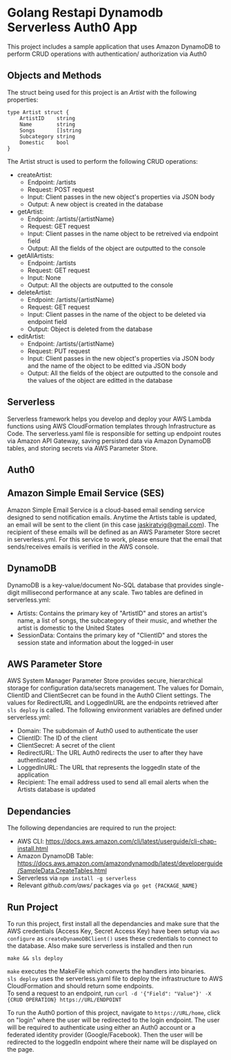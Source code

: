 
# Golang Restapi Dynamodb Serverless Auth0 App

This project includes a sample application that uses Amazon DynamoDB to perform CRUD operations with authentication/ authorization via Auth0

## Objects and Methods

The struct being used for this project is an *Artist* with the following properties:

```
type Artist struct {
	ArtistID    string
	Name        string
	Songs       []string
	Subcategory string
	Domestic    bool
}
```

The Artist struct is used to perform the following CRUD operations:

* createArtist: 
  * Endpoint: /artists
  * Request: POST request 
  * Input: Client passes in the new object's properties via JSON body
  * Output: A new object is created in the database
* getArtist:
  * Endpoint: /artists/{artistName}
  * Request: GET request 
  * Input: Client passes in the name object to be retreived via endpoint field
  * Output: All the fields of the object are outputted to the console
* getAllArtists:
  * Endpoint: /artists
  * Request: GET request 
  * Input: None
  * Output: All the objects are outputted to the console
* deleteArtist:
  * Endpoint: /artists/{artistName}
  * Request: GET request 
  * Input: Client passes in the name of the object to be deleted via endpoint field
  * Output: Object is deleted from the database
* editArtist:
  * Endpoint: /artists/{artistName}
  * Request: PUT request 
  * Input: Client passes in the new object's properties via JSON body and the name of the object to be editted via JSON body
  * Output: All the fields of the object are outputted to the console and the values of the object are editted in the database

## Serverless

Serverless framework helps you develop and deploy your AWS Lambda functions using AWS CloudFormation templates through Infrastructure as Code. The serverless.yaml file is responsible for setting up endpoint routes via Amazon API Gateway, saving persisted data via Amazon DynamoDB tables, and storing secrets via AWS Parameter Store.

## Auth0

## Amazon Simple Email Service (SES)

Amazon Simple Email Service is a cloud-based email sending service designed to send notification emails. Anytime the Artists table is updated, an email will be sent to the client (in this case jaskiratvig@gmail.com). The recipient of these emails will be defined as an AWS Parameter Store secret in serverless.yml. For this service to work, please ensure that the email that sends/receives emails is verified in the AWS console.

## DynamoDB

DynamoDB is a key-value/document No-SQL database that provides single-digit millisecond performance at any scale. Two tables are defined in serverless.yml:
* Artists: Contains the primary key of "ArtistID" and stores an artist's name, a list of songs, the subcategory of their music, and whether the artist is domestic to the United States
* SessionData: Contains the primary key of "ClientID" and stores the session state and information about the logged-in user

## AWS Parameter Store

AWS System Manager Parameter Store provides secure, hierarchical storage for configuration data/secrets management. The values for Domain, ClientID and ClientSecret can be found in the Auth0 Client settings. The values for RedirectURL and LoggedInURL are the endpoints retrieved after ``` sls deploy ``` is called. The following environment variables are defined under serverless.yml:
* Domain: The subdomain of Auth0 used to authenticate the user
* ClientID: The ID of the client
* ClientSecret: A secret of the client
* RedirectURL: The URL Auth0 redirects the user to after they have authenticated
* LoggedInURL: The URL that represents the loggedIn state of the application
* Recipient: The email address used to send all email alerts when the Artists database is updated

## Dependancies

The following dependancies are required to run the project:
* AWS CLI: https://docs.aws.amazon.com/cli/latest/userguide/cli-chap-install.html
* Amazon DynamoDB Table: https://docs.aws.amazon.com/amazondynamodb/latest/developerguide/SampleData.CreateTables.html
* Serverless via ``` npm install -g serverless ```
* Relevant *github.com/aws/* packages via ``` go get {PACKAGE_NAME} ```

## Run Project

To run this project, first install all the dependancies and make sure that the AWS credentials (Access Key, Secret Access Key) have been setup via ``` aws configure ``` as ``` createDynamoDBClient() ``` uses these credentials to connect to the database. Also make sure serverless is installed and then run

``` make && sls deploy ```

``` make ``` executes the MakeFile which converts the handlers into binaries. <br />
``` sls deploy ``` uses the serverless.yaml file to deploy the infrastructure to AWS CloudFormation and should return some endpoints. <br />
To send a request to an endpoint, run
``` curl -d '{"Field": "Value"}' -X {CRUD OPERATION} https://URL/ENDPOINT ```

To run the Auth0 portion of this project, navigate to ``` https://URL/home ```, click on "login" where the user will be redirected to the login endpoint. The user will be required to authenticate using either an Auth0 account or a federated identity provider (Google/Facebook). Then the user will be redirected to the loggedIn endpoint where their name will be displayed on the page.